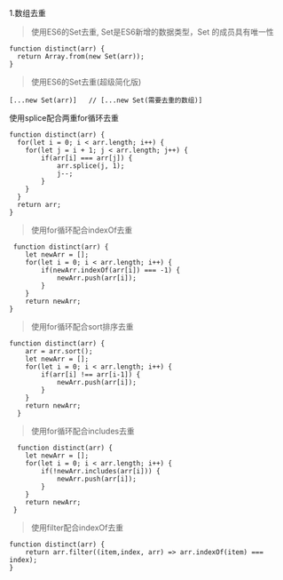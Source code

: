 1.数组去重

>使用ES6的Set去重, Set是ES6新增的数据类型，Set 的成员具有唯一性
```
function distinct(arr) {
  return Array.from(new Set(arr));
}
```

>使用ES6的Set去重(超级简化版)

`[...new Set(arr)]   // [...new Set(需要去重的数组)]`

使用splice配合两重for循环去重

```
function distinct(arr) {
  for(let i = 0; i < arr.length; i++) {
  	for(let j = i + 1; j < arr.length; j++) {
  		if(arr[i] === arr[j]) {
  			arr.splice(j, 1);
  			j--;
  		}
  	}
  }
  return arr;
}
```

>使用for循环配合indexOf去重
```
 function distinct(arr) {
 	let newArr = [];
 	for(let i = 0; i < arr.length; i++) {
 		if(newArr.indexOf(arr[i]) === -1) {
 			newArr.push(arr[i]);
 		}
 	}
 	return newArr;
}
```

>使用for循环配合sort排序去重

```
function distinct(arr) {
  	arr = arr.sort();
  	let newArr = [];
  	for(let i = 0; i < arr.length; i++) {
  		if(arr[i] !== arr[i-1]) {
      		newArr.push(arr[i]);
  		}
  	}
  	return newArr;
  }
```

>使用for循环配合includes去重
```
  function distinct(arr) {
  	let newArr = [];
  	for(let i = 0; i < arr.length; i++) {
  		if(!newArr.includes(arr[i])) {
  			newArr.push(arr[i]);
  		}
  	}
  	return newArr;
 }
```

>使用filter配合indexOf去重
```
function distinct(arr) {
  	return arr.filter((item,index, arr) => arr.indexOf(item) === index);
}
```
